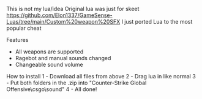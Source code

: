 This is not my lua/idea
Original lua was just for skeet
https://github.com/Elon1337/GameSense-Luas/tree/main/Custom%20weapon%20SFX
I just ported Lua to the most popular cheat

Features
- All weapons are supported
- Ragebot and manual sounds changed
- Changeable sound volume

How to install
1 - Download all files from above
2 - Drag lua in like normal
3 - Put both folders in the .zip into "Counter-Strike Global Offensive\csgo\sound"
4 - All done!


